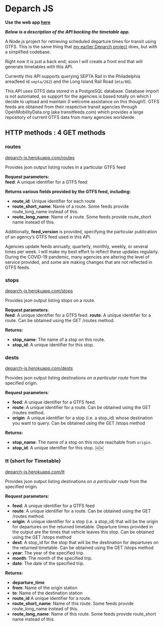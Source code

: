 # Deparch JS 

**Use the web app [here](https://deparch-js.herokuapp.com)**

***Below is a description of the API backing the timetable app.***

A Node.js project for retrieving scheduled departure times for transit using GTFS. This is the same thing that [my earlier Deparch project](https://donovanrichardson.github.io/departures/home.html) does, but with a simplified codebase.

Right now it is just a back end; soon I will create a front end that will generate timetables with this API.

Currently this API supports querying SEPTA Rail in the Philadelphia area(feed id `septa/262`) and the Long Island Rail Road (`mta/86`).

This API uses GTFS data stored in a PostgreSQL database. Database import is not automated, so support for the agencies is based totally on which I decide to upload and maintain (I welcome assistance on this though!). GTFS feeds are obtained from their respective transit agencies through OpenMobilityData.org (aka transitfeeds.com) which provides a large repository of current GTFS data from many agencies worldwide

## HTTP methods : 4 GET methods

### routes
[deparch-js.herokuapp.com/routes](https://deparch-js.herokuapp.com/routes?feed=mbta/64)

Provides json output listing routes in a particular GTFS feed 

**Request parameters:**  
**feed**: A unique identifier for a GTFS feed

**Returns various fields provided by the GTFS feed, including:**

- **route_id**: Unique identifier for each route
- **route_short_name**: Name of a route. Some feeds provide route_long_name instead of this.
- **route_long_name**: Name of a route. Some feeds provide route_short name instead of this.

Additionally, **feed_version** is provided, specifying the particular publication of an agency’s GTFS feed used in this API.

Agencies update feeds annually, quarterly, monthly, weekly, or several times per week. I will make my best effort to reflect these updates regularly. During the COVID-19 pandemic, many agencies are altering the level of service provided, and some are making changes that are not reflected in GTFS feeds.

### stops

[deparch-js.herokuapp.com/stops](https://deparch-js.herokuapp.com/stops?feed=mbta/64&route=Red)

Provides json output listing stops on a route.

**Request parameters**:  
**feed**: A unique identifier for a GTFS feed.
**route**: A unique identifier for a route. Can be obtained using the GET /routes method.

**Returns:**  
- **stop_name**: The name of a stop on this route.
- **stop_id**: A unique identifier for this stop.

### dests

[deparch-js.herokuapp.com/dests](https://deparch-js.herokuapp.com/dests?feed=mbta/64&route=Red&origin=place-harsq)

Provides json output listing destinations *on a particular route* from the specified origin.

**Request parameters**:  
- **feed**: A unique identifier for a GTFS feed.
- **route**: A unique identifier for a route. Can be obtained using the GET /routes method.
- **origin**: A unique identifier for a stop (i.e. a stop_id) whose destination you want to query. Can be obtained using the GET /stops method

**Returns:**  
- **stop_name**: The name of a stop on this route reachable from `origin`.
- **stop_id**: A unique identifier for this stop.
￼￼
### tt (short for Timetable)
[deparch-js.herokuapp.com/tt](https://deparch-js.herokuapp.com/tt?feed=mbta/64&route=Red&origin=place-harsq&dest=place-jfk&year=2020&month=4&date=20)

Provides json output listing destinations *on a particular route* from the specified origin.

**Request parameters:**
- **feed**: A unique identifier for a GTFS feed
- **route**: A unique identifier for a route. Can be obtained using the GET /routes method.
- **origin**: A unique identifier for a stop (i.e. a stop_id) that will be the origin for departures on the returned timetable. Departure times provided in the output are the times that vehicle leaves this stop. Can be obtained using the GET /stops method
- **dest**: A stop_id for the stop that will be the destination for departures on the returned timetable. Can be obtained using the GET /stops method
- **year**: The year of the specified trip.
- **month**: The month of the specified trip.
- **date**: The date of the specified trip.

**Returns:**
- **departure_time** 
- **from**: Name of the origin station
- **to**: Name of the destination station
- **route_id** A unique identifier for a route.
- **route_short_name**: Name of this route. Some feeds provide route_long_name instead of this.
- **route_long_name**: Name of this route. Some feeds provide route_short name instead of this.
